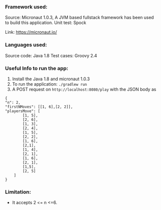 ### Framework used:
Source: Micronaut 1.0.3, A JVM based fullstack framework has been used to build this application.
Unit test: Spock

Link: https://micronaut.io/

### Languages used: 
Source code: Java 1.8
Test cases: Groovy 2.4

### Useful Info to run the app:
1. Install the Java 1.8 and micronaut 1.0.3
2. To run the application: `./gradlew run`
3. A POST request on `http://localhost:8080/play` with the JSON body as

```
{
"n": 2,
"firstNMoves": [[1, 6],[2, 2]],
"playersMove": [
		[1, 5],
		[2, 6],
		[1, 3],
		[2, 4],
		[1, 5],
		[2, 2],
		[1, 6],
		[2,1],
		[1, 4],
		[2, 1],
		[1, 6],
		[2, 1],
		[1,5],
		[2, 5]
	]
}
```

### Limitation:
- It accepts 2 <= n <=6.